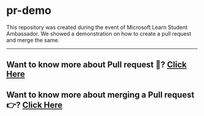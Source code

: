 # pr-demo
This repository was created during the event of Microsoft Learn Student Ambassador. We showed a demonstration on how to create a pull request and merge the same. 


<hr>

##  Want to know more about Pull request 🙌? <a href="https://docs.github.com/en/github/collaborating-with-pull-requests/proposing-changes-to-your-work-with-pull-requests/about-pull-requests">Click Here</a>

##  Want to know more about merging a Pull request👉? <a href="https://docs.github.com/en/github/collaborating-with-pull-requests/incorporating-changes-from-a-pull-request/merging-a-pull-request">Click Here</a>

